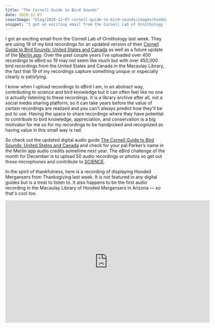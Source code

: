 ```yaml
---
title: "The Cornell Guide to Bird Sounds"
date: 2020-12-07
coverImage: "blog/2020-12-07-cornell-guide-to-bird-sounds/images/hoodedmegansers.JPG"
snippet: "I got an exciting email from the Cornell Lab of Ornithology last week"
---
```


I got an exciting email from the Cornell Lab of Ornithology last week. They are using 19 of my bird recordings for an updated version of their [Cornell Guide to Bird Sounds: United States and Canada](https://www.macaulaylibrary.org/product/the-cornell-guide-to-bird-sounds-us-and-canada/) as well as a future update of the [Merlin app](https://merlin.allaboutbirds.org/). Over the past couple years I’ve uploaded over 400 recordings to eBird so 19 may not seem like much but with over 450,000 bird recordings from the United States and Canada in the Macaulay Library, the fact that 19 of my recordings capture something unique or especially clearly is satisfying.

I know when I upload recordings to eBird I am, in an abstract way, contributing to science and bird knowledge but it can often feel like no one is actually listening to these recordings. It is a library archive after all, not a social media sharing platform, so it can take years before the value of certain recordings are realized and you can't always predict how they'll be put to use. Having the space to share recordings where they have potential to contribute to bird knowledge, appreciation, and conservation is a big motivator for me so for my recordings to be handpicked and recognized as having value in this small way is rad.

So check out the updated digital audio guide [The Cornell Guide to Bird Sounds: United States and Canada](https://www.macaulaylibrary.org/product/the-cornell-guide-to-bird-sounds-us-and-canada/) and check for your pal Parker’s name in the Merlin app audio credits sometime next year. The eBird challenge of the month for December is to upload 50 audio recordings or photos so get out those microphones and contribute to [SCIENCE](https://www.macaulaylibrary.org/2020/12/04/recordings-powering-new-research/).

In the spirit of thankfulness, here is a recording of displaying Hooded Mergansers from Thanksgiving last week. It is not featured in any digital guides but is a treat to listen to. It also happens to be the first audio recording in the Macaulay Library of Hooded Mergansers in Arizona — so that's cool too.

<div class="center">
    <iframe src="https://macaulaylibrary.org/asset/283192871/embed" height="383" width="640" frameborder="0" allowfullscreen></iframe>
</div>
